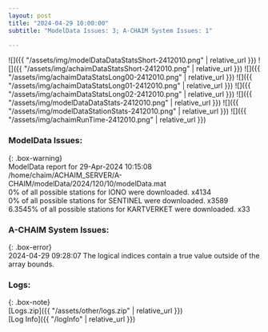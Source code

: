 ```yaml
---
layout: post
title: "2024-04-29 10:00:00"
subtitle: "ModelData Issues: 3; A-CHAIM System Issues: 1"

---
```


![]({{ "/assets/img/modelDataDataStatsShort-2412010.png" | relative_url }})
![]({{ "/assets/img/achaimDataStatsShort-2412010.png" | relative_url }})
![]({{ "/assets/img/achaimDataStatsLong00-2412010.png" | relative_url }})
![]({{ "/assets/img/achaimDataStatsLong01-2412010.png" | relative_url }})
![]({{ "/assets/img/achaimDataStatsLong02-2412010.png" | relative_url }})
![]({{ "/assets/img/modelDataDataStats-2412010.png" | relative_url }})
![]({{ "/assets/img/modelDataStationStats-2412010.png" | relative_url }})
![]({{ "/assets/img/achaimRunTime-2412010.png" | relative_url }})


### ModelData Issues:  
  
{: .box-warning}  
 ModelData report for 29-Apr-2024 10:15:08   
 /home/chaim/ACHAIM_SERVER/A-CHAIM/modelData/2024/120/10/modelData.mat   
 0% of all possible stations for IONO were downloaded. x4134   
 0% of all possible stations for SENTINEL were downloaded. x3589   
 6.3545% of all possible stations for KARTVERKET were downloaded. x33   
  
### A-CHAIM System Issues:  
  
{: .box-error}  
2024-04-29 09:28:07 The logical indices contain a true value outside of the array bounds.  

### Logs:  
  
{: .box-note}  
[Logs.zip]({{ "/assets/other/logs.zip" | relative_url }})  
[Log Info]({{ "/logInfo" | relative_url }})  

